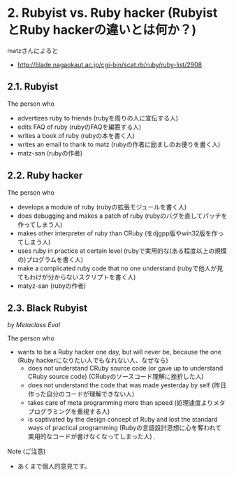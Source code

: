 
# 2. Rubyist vs. Ruby hacker (RubyistとRuby hackerの違いとは何か？)

matzさんによると
* http://blade.nagaokaut.ac.jp/cgi-bin/scat.rb/ruby/ruby-list/2908

## 2.1. Rubyist

The person who 
* advertizes ruby to friends (rubyを周りの人に宣伝する人)
* edits FAQ of ruby (rubyのFAQを編簒する人)
* writes a book of ruby (rubyの本を書く人)
* writes an email to thank to matz (rubyの作者に励ましのお便りを書く人)
* matz-san (rubyの作者)

## 2.2. Ruby hacker

The person who
* develops a module of ruby (rubyの拡張モジュールを書く人)
* does debugging and makes a patch of ruby (rubyのバグを直してパッチを作ってしまう人)
* makes other interpreter of ruby than CRuby (をdjgpp版やwin32版を作ってしまう人)
* uses ruby in practice at certain level (rubyで実用的な(ある程度以上の規模の)プログラムを書く人)
* make a complicated ruby code that no one understand (rubyで他人が見てもわけが分からないスクリプトを書く人)
* matyz-san (rubyの作者)

## 2.3. Black Rubyist

*by Metaclass Eval*

The person who
* wants to be a Ruby hacker one day, but will never be, because the one (Ruby hackerになりたい人でもなれない人、なぜなら)
	* does not understand CRuby source code (or gave up to understand CRuby source code) (CRubyのソースコード理解に挫折した人)
	* does not understand the code that was made yesterday by self (昨日作った自分のコードが理解できない人)
	* takes care of meta programming more than speed (処理速度よりメタプログラミングを重視する人)
	* is captivated by the design concept of Ruby and lost the standard ways of practical programming (Rubyの言語設計思想に心を奪われて実用的なコードが書けなくなってしまった人)
.

Note (ご注意)
* あくまで個人的意見です。

